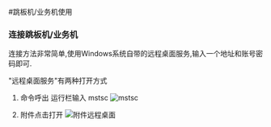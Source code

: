 #跳板机/业务机使用

### 连接跳板机/业务机
连接方法非常简单,使用Windows系统自带的远程桌面服务,输入一个地址和账号密码即可.

"远程桌面服务"有两种打开方式
1. 命令呼出
   运行栏输入 mstsc
   ![mstsc](http://lemai.oss-cn-shenzhen.aliyuncs.com/gitbook_netlogin/mstsc.jpg)
   
2. 附件点击打开
   ![附件远程桌面](http://lemai.oss-cn-shenzhen.aliyuncs.com/gitbook_netlogin/%E9%99%84%E4%BB%B6mstsc.png)